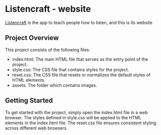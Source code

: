 # Listencraft - website

[Listencraft](http://www.listencraft.org) is the app to teach people how to listen, and this is its website

## Project Overview

This project consists of the following files:

- index.html: The main HTML file that serves as the entry point of the project.
- style.css: The CSS file that contains styles for the project.
- reset.css: The CSS file that resets or normalizes the default styles of HTML elements.
- assets: The folder which contains images.

## Getting Started

To get started with the project, simply open the index.html file in a web browser. The styles defined 
in style.css will be applied to the HTML elements in the index.html file. The reset.css file ensures 
consistent styling across different web browsers.

